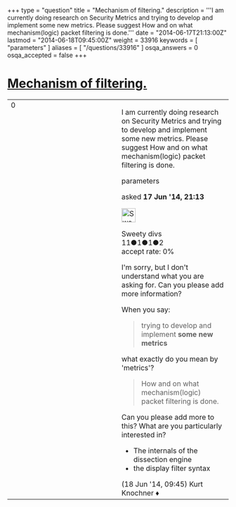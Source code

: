+++
type = "question"
title = "Mechanism of filtering."
description = '''I am currently doing research on Security Metrics and trying to develop and implement some new metrics. Please suggest How and on what mechanism(logic) packet filtering is done.'''
date = "2014-06-17T21:13:00Z"
lastmod = "2014-06-18T09:45:00Z"
weight = 33916
keywords = [ "parameters" ]
aliases = [ "/questions/33916" ]
osqa_answers = 0
osqa_accepted = false
+++

<div class="headNormal">

# [Mechanism of filtering.](/questions/33916/mechanism-of-filtering)

</div>

<div id="main-body">

<div id="askform">

<table id="question-table" style="width:100%;"><colgroup><col style="width: 50%" /><col style="width: 50%" /></colgroup><tbody><tr class="odd"><td style="width: 30px; vertical-align: top"><div class="vote-buttons"><span id="post-33916-upvote" class="ajax-command post-vote up" rel="nofollow" title="I like this post (click again to cancel)"> </span><div id="post-33916-score" class="post-score" title="current number of votes">0</div><span id="post-33916-downvote" class="ajax-command post-vote down" rel="nofollow" title="I dont like this post (click again to cancel)"> </span> <span id="favorite-mark" class="ajax-command favorite-mark" rel="nofollow" title="mark/unmark this question as favorite (click again to cancel)"> </span><div id="favorite-count" class="favorite-count"></div></div></td><td><div id="item-right"><div class="question-body"><p>I am currently doing research on Security Metrics and trying to develop and implement some new metrics. Please suggest How and on what mechanism(logic) packet filtering is done.</p></div><div id="question-tags" class="tags-container tags"><span class="post-tag tag-link-parameters" rel="tag" title="see questions tagged &#39;parameters&#39;">parameters</span></div><div id="question-controls" class="post-controls"></div><div class="post-update-info-container"><div class="post-update-info post-update-info-user"><p>asked <strong>17 Jun '14, 21:13</strong></p><img src="https://secure.gravatar.com/avatar/044bd86525d4c5835c1cee1ab4e774c8?s=32&amp;d=identicon&amp;r=g" class="gravatar" width="32" height="32" alt="Sweety%20divs&#39;s gravatar image" /><p><span>Sweety divs</span><br />
<span class="score" title="11 reputation points">11</span><span title="1 badges"><span class="badge1">●</span><span class="badgecount">1</span></span><span title="1 badges"><span class="silver">●</span><span class="badgecount">1</span></span><span title="2 badges"><span class="bronze">●</span><span class="badgecount">2</span></span><br />
<span class="accept_rate" title="Rate of the user&#39;s accepted answers">accept rate:</span> <span title="Sweety divs has no accepted answers">0%</span></p></div></div><div id="comments-container-33916" class="comments-container"><span id="33930"></span><div id="comment-33930" class="comment"><div id="post-33930-score" class="comment-score"></div><div class="comment-text"><p>I'm sorry, but I don't understand what you are asking for. Can you please add more information?</p><p>When you say:</p><blockquote><p>trying to develop and implement <strong>some new metrics</strong></p></blockquote><p>what exactly do you mean by 'metrics'?</p><blockquote><p>How and on what mechanism(logic) packet filtering is done.</p></blockquote><p>Can you please add more to this? What are you particularly interested in?</p><ul><li>The internals of the dissection engine</li><li>the display filter syntax</li></ul></div><div id="comment-33930-info" class="comment-info"><span class="comment-age">(18 Jun '14, 09:45)</span> <span class="comment-user userinfo">Kurt Knochner ♦</span></div></div></div><div id="comment-tools-33916" class="comment-tools"></div><div class="clear"></div><div id="comment-33916-form-container" class="comment-form-container"></div><div class="clear"></div></div></td></tr></tbody></table>

</div>

</div>

